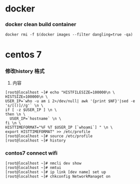 # docker
### docker clean build container
```
docker rmi -f $(docker images --filter dangling=true -qa)
```


# centos 7
### 修改history 格式
1. 内容
```
[root@localhost ~]# echo "HISTFILESIZE=100000\n \
HISTSIZE=100000\n \
USER_IP=`who -u am i 2>/dev/null| awk '{print $NF}'|sed -e 's/[()]//g'` \n \
if [ -z $USER_IP ] \n \
then \n \
  USER_IP=`hostname` \n \
fi \n \
HISTTIMEFORMAT="%F %T $USER_IP [`whoami`] " \n \
export HISTTIMEFORMAT" >> /etc/profile
[root@localhost ~]# source /etc/profile
[root@localhost ~]# history
```
### contos7 connect wifi
```
[root@localhost ~]# nmcli dev show
[root@localhost ~]# nmtui
[root@localhost ~]# ip link [dev name] set up
[root@localhost ~]# chkconfig NetworkManaget on
```
